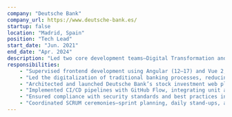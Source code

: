 ```yaml
---
company: "Deutsche Bank"
company_url: https://www.deutsche-bank.es/
startup: false
location: "Madrid, Spain"
position: "Tech Lead"
start_date: "Jun. 2021"
end_date: "Apr. 2024"
description: "Led two core development teams—Digital Transformation and Stock Investment Platforms—modernizing banking operations and launching Deutsche Bank’s stock investment web platform. Spearheaded initiatives that streamlined financial transactions, improved security compliance, and enhanced digital banking experiences."
responsibilities:
    - "Supervised frontend development using Angular (12–17) and Vue 2, ensuring high performance and maintainability."
    - "Led the digitalization of traditional banking processes, reducing operational overhead and improving transaction speed through automated workflows."
    - "Architected and launched Deutsche Bank’s stock investment web platform, enabling corporate and retail customers to manage multi-market share portfolios."
    - "Implemented CI/CD pipelines with GitHub Flow, integrating unit and end-to-end testing for reliable software releases."
    - "Ensured compliance with security standards and best practices in collaboration with cross-functional teams, including DevOps and QA."
    - "Coordinated SCRUM ceremonies—sprint planning, daily stand-ups, and retrospectives—while serving as primary client liaison for technical discussions."
---
```

